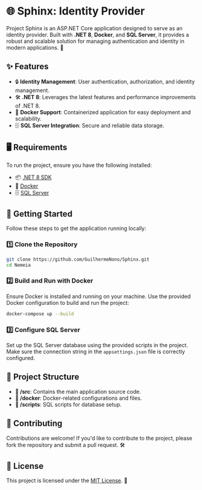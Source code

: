 
# 🌐 Sphinx: Identity Provider

Project Sphinx is an ASP.NET Core application designed to serve as an identity provider. Built with **.NET 8**, **Docker**, and **SQL Server**, it provides a robust and scalable solution for managing authentication and identity in modern applications. 🚀

## ✨ Features

- 🔒 **Identity Management**: User authentication, authorization, and identity management.
- 🛠️ **.NET 8**: Leverages the latest features and performance improvements of .NET 8.
- 🐳 **Docker Support**: Containerized application for easy deployment and scalability.
- 🗄️ **SQL Server Integration**: Secure and reliable data storage.

## 🖥️ Requirements

To run the project, ensure you have the following installed:

- 📦 [.NET 8 SDK](https://dotnet.microsoft.com/download/dotnet/8.0)
- 🐳 [Docker](https://www.docker.com/)
- 🗄️ [SQL Server](https://www.microsoft.com/en-us/sql-server)

## 🚀 Getting Started

Follow these steps to get the application running locally:

### 1️⃣ Clone the Repository
```bash
git clone https://github.com/GuilhermeNono/Sphinx.git
cd Nemeia
```

### 2️⃣ Build and Run with Docker
Ensure Docker is installed and running on your machine. Use the provided Docker configuration to build and run the project:
```bash
docker-compose up --build
```

### 3️⃣ Configure SQL Server
Set up the SQL Server database using the provided scripts in the project. Make sure the connection string in the `appsettings.json` file is correctly configured.

## 📂 Project Structure

- **📁 /src**: Contains the main application source code.
- **📁 /docker**: Docker-related configurations and files.
- **📁 /scripts**: SQL scripts for database setup.

## 🤝 Contributing

Contributions are welcome! If you'd like to contribute to the project, please fork the repository and submit a pull request. 🛠️

## 📜 License

This project is licensed under the [MIT License](LICENSE). 📝

